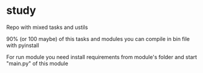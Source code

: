 # study
Repo with mixed tasks and ustils

90% (or 100 maybe) of this tasks and modules you can compile in bin file with pyinstall

For run module you need install requirements from module's folder and start "main.py" of this module